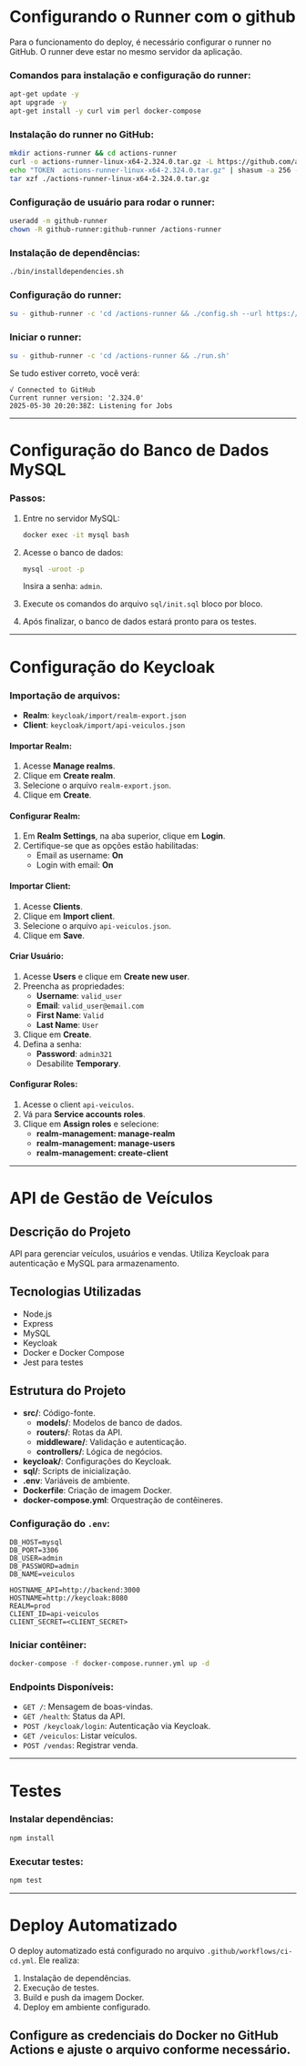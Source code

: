 # Configurando o Runner com o github

Para o funcionamento do deploy, é necessário configurar o runner no GitHub. O runner deve estar no mesmo servidor da aplicação.

### Comandos para instalação e configuração do runner:
```bash
apt-get update -y
apt upgrade -y
apt-get install -y curl vim perl docker-compose
```

### Instalação do runner no GitHub:
```bash
mkdir actions-runner && cd actions-runner
curl -o actions-runner-linux-x64-2.324.0.tar.gz -L https://github.com/actions/runner/releases/download/v2.324.0/actions-runner-linux-x64-2.324.0.tar.gz
echo "TOKEN  actions-runner-linux-x64-2.324.0.tar.gz" | shasum -a 256 -c
tar xzf ./actions-runner-linux-x64-2.324.0.tar.gz
```

### Configuração de usuário para rodar o runner:
```bash
useradd -m github-runner
chown -R github-runner:github-runner /actions-runner
```

### Instalação de dependências:
```bash
./bin/installdependencies.sh
```

### Configuração do runner:
```bash
su - github-runner -c 'cd /actions-runner && ./config.sh --url https://github.com/USER/postech-fase3-sub --token OUTRO_TOKEN'
```

### Iniciar o runner:
```bash
su - github-runner -c 'cd /actions-runner && ./run.sh'
```

Se tudo estiver correto, você verá:
```
√ Connected to GitHub
Current runner version: '2.324.0'
2025-05-30 20:20:38Z: Listening for Jobs
```

---

# Configuração do Banco de Dados MySQL

### Passos:
1. Entre no servidor MySQL:
    ```bash
    docker exec -it mysql bash
    ```
2. Acesse o banco de dados:
    ```bash
    mysql -uroot -p
    ```
    Insira a senha: `admin`.

3. Execute os comandos do arquivo `sql/init.sql` bloco por bloco.

4. Após finalizar, o banco de dados estará pronto para os testes.

---

# Configuração do Keycloak

### Importação de arquivos:
- **Realm**: `keycloak/import/realm-export.json`
- **Client**: `keycloak/import/api-veiculos.json`

#### Importar Realm:
1. Acesse **Manage realms**.
2. Clique em **Create realm**.
3. Selecione o arquivo `realm-export.json`.
4. Clique em **Create**.

#### Configurar Realm:
1. Em **Realm Settings**, na aba superior, clique em **Login**.
2. Certifique-se que as opções estão habilitadas:
    - Email as username: **On**
    - Login with email: **On**

#### Importar Client:
1. Acesse **Clients**.
2. Clique em **Import client**.
3. Selecione o arquivo `api-veiculos.json`.
4. Clique em **Save**.

#### Criar Usuário:
1. Acesse **Users** e clique em **Create new user**.
2. Preencha as propriedades:
    - **Username**: `valid_user`
    - **Email**: `valid_user@email.com`
    - **First Name**: `Valid`
    - **Last Name**: `User`
3. Clique em **Create**.
4. Defina a senha:
    - **Password**: `admin321`
    - Desabilite **Temporary**.

#### Configurar Roles:
1. Acesse o client `api-veiculos`.
2. Vá para **Service accounts roles**.
3. Clique em **Assign roles** e selecione:
    - **realm-management: manage-realm**
    - **realm-management: manage-users**
    - **realm-management: create-client**

---

# API de Gestão de Veículos

## Descrição do Projeto
API para gerenciar veículos, usuários e vendas. Utiliza Keycloak para autenticação e MySQL para armazenamento.

## Tecnologias Utilizadas
- Node.js
- Express
- MySQL
- Keycloak
- Docker e Docker Compose
- Jest para testes

## Estrutura do Projeto
- **src/**: Código-fonte.
  - **models/**: Modelos de banco de dados.
  - **routers/**: Rotas da API.
  - **middleware/**: Validação e autenticação.
  - **controllers/**: Lógica de negócios.
- **keycloak/**: Configurações do Keycloak.
- **sql/**: Scripts de inicialização.
- **.env**: Variáveis de ambiente.
- **Dockerfile**: Criação de imagem Docker.
- **docker-compose.yml**: Orquestração de contêineres.

### Configuração do `.env`:
```env
DB_HOST=mysql
DB_PORT=3306
DB_USER=admin
DB_PASSWORD=admin
DB_NAME=veiculos

HOSTNAME_API=http://backend:3000
HOSTNAME=http://keycloak:8080
REALM=prod
CLIENT_ID=api-veiculos
CLIENT_SECRET=<CLIENT_SECRET>
```

### Iniciar contêiner:
```bash
docker-compose -f docker-compose.runner.yml up -d
```

### Endpoints Disponíveis:
- `GET /`: Mensagem de boas-vindas.
- `GET /health`: Status da API.
- `POST /keycloak/login`: Autenticação via Keycloak.
- `GET /veiculos`: Listar veículos.
- `POST /vendas`: Registrar venda.

---

# Testes

### Instalar dependências:
```bash
npm install
```

### Executar testes:
```bash
npm test
```

---

# Deploy Automatizado

O deploy automatizado está configurado no arquivo `.github/workflows/ci-cd.yml`. Ele realiza:
1. Instalação de dependências.
2. Execução de testes.
3. Build e push da imagem Docker.
4. Deploy em ambiente configurado.

Configure as credenciais do Docker no GitHub Actions e ajuste o arquivo conforme necessário.
---
